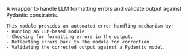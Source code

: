  A wrapper to handle LLM formatting errors and validate output against Pydantic constraints.

    This module provides an automated error-handling mechanism by:
    - Running an LLM-based module.
    - Checking for formatting errors in the output.
    - Reflecting errors back to the module for correction.
    - Validating the corrected output against a Pydantic model.
    